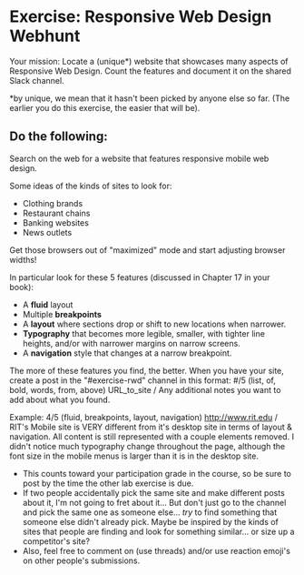 # Exercise: Responsive Web Design Webhunt

Your mission:  Locate a (unique*) website that showcases many aspects of Responsive Web Design.  Count the features and document it on the shared Slack channel.

*by unique, we mean that it hasn't been picked by anyone else so far.  (The earlier you do this exercise, the easier that will be).

## Do the following:

Search on the web for a website that features responsive mobile web design.  

Some ideas of the kinds of sites to look for:
- Clothing brands
- Restaurant chains
- Banking websites
- News outlets

Get those browsers out of "maximized" mode and start adjusting browser widths!

In particular look for these 5 features (discussed in Chapter 17 in your book):
- A **fluid** layout
- Multiple **breakpoints**
- A **layout** where sections drop or shift to new locations when narrower.
- **Typography** that becomes more legible, smaller, with tighter line heights, and/or with narrower margins on narrow screens.
- A **navigation** style that changes at a narrow breakpoint.

The more of these features you find, the better.  When you have your site, create a post in the "#exercise-rwd" channel in this format:   #/5 (list, of, bold, words, from, above) URL_to_site / Any additional notes you want to add about what you found.

Example:   4/5 (fluid, breakpoints, layout, navigation) http://www.rit.edu / RIT's Mobile site is VERY different from it's desktop site in terms of layout & navigation.  All content is still represented with a couple elements removed.  I didn't notice much typography change throughout the page, although the font size in the mobile menus is larger than it is in the desktop site.

- This counts toward your participation grade in the course, so be sure to post by the time the other lab exercise is due.
- If two people accidentally pick the same site and make different posts about it, I'm not going to fret about it... But don't just go to the channel and pick the same one as someone else... *try* to find something that someone else didn't already pick.  Maybe be inspired by the kinds of sites that people are finding and look for something similar... or size up a competitor's site?
- Also, feel free to comment on (use threads) and/or use reaction emoji's on other people's submissions.

